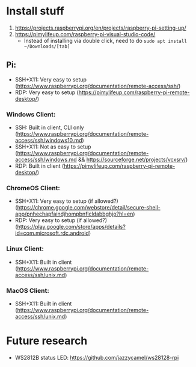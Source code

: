 # Install stuff
1. https://projects.raspberrypi.org/en/projects/raspberry-pi-setting-up/
2. https://pimylifeup.com/raspberry-pi-visual-studio-code/
     - Instead of installing via double click, need to do `sudo apt install ~/Downloads/[tab]`


## Pi:
 - SSH+X11: Very easy to setup (https://www.raspberrypi.org/documentation/remote-access/ssh/)
 - RDP: Very easy to setup (https://pimylifeup.com/raspberry-pi-remote-desktop/)


### Windows Client:
 - SSH: Built in client, CLI only (https://www.raspberrypi.org/documentation/remote-access/ssh/windows10.md)
 - SSH+X11: Not as easy to setup (https://www.raspberrypi.org/documentation/remote-access/ssh/windows.md && https://sourceforge.net/projects/vcxsrv/)
 - RDP: Built in client (https://pimylifeup.com/raspberry-pi-remote-desktop/)

### ChromeOS Client:
 - SSH+X11: Very easy to setup (if allowed?) (https://chrome.google.com/webstore/detail/secure-shell-app/pnhechapfaindjhompbnflcldabbghjo?hl=en)
 - RDP: Very easy to setup (if allowed?) (https://play.google.com/store/apps/details?id=com.microsoft.rdc.android)

### Linux Client:
 - SSH+X11: Built in client (https://www.raspberrypi.org/documentation/remote-access/ssh/unix.md)

### MacOS Client:
 - SSH+X11: Built in client (https://www.raspberrypi.org/documentation/remote-access/ssh/unix.md) 


# Future research
 - WS2812B status LED: https://github.com/jazzycamel/ws28128-rpi
